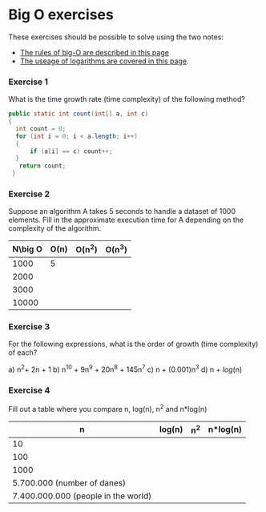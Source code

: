 # Big O exercises
These exercises should be possible to solve using the two notes:

- [The rules of big-O are described in this page](https://www.interviewcake.com/article/java/big-o-notation-time-and-space-complexity)
- [The useage of logarithms are covered in this page](https://www.interviewcake.com/article/java/logarithms).

### Exercise 1What is the time growth rate (time complexity) of the following method?```javapublic static int count(int[] a, int c){  int count = 0;  for (int i = 0; i < a.length; i++)  {      if (a[i] == c) count++;  }    return count;  }```### Exercise 2Suppose an algorithm A takes 5 seconds to handle a dataset of 1000 elements. Fill in the approximate execution time for A depending on the complexity of the algorithm.N\big O   | O(n)|O(n<sup>2</sup>)|O(n<sup>3</sup>)
---|---|---|---1000 | 52000 |3000 |10000 |### Exercise 3For the following expressions, what is the order of growth (time complexity) of each?a)	n<sup>2</sup>+ 2n + 1b)	n<sup>10</sup> + 9n<sup>9</sup> + 20n<sup>8</sup> + 145n<sup>7</sup>c)	n + (0.001)n<sup>3</sup>d)	n + *log*(n)

### Exercise 4

Fill out a table where you compare n, log(n), n<sup>2</sup> and n*log(n) 

n | log(n) |n<sup>2</sup> | n*log(n)
---|---|---|---
10 | |
100 |
1000 |
5.700.000 (number of danes) |
7.400.000.000 (people in the world) |

